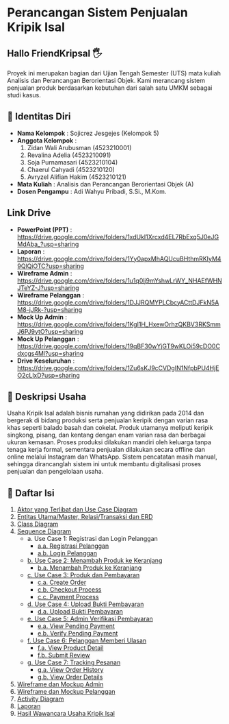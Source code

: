 # Perancangan Sistem Penjualan Kripik Isal 

## Hallo FriendKripsal 🖐
Proyek ini merupakan bagian dari Ujian Tengah Semester (UTS) mata kuliah Analisis dan Perancangan Berorientasi Objek. Kami merancang sistem penjualan produk berdasarkan kebutuhan dari salah satu UMKM sebagai studi kasus.

## 📃 Identitas Diri

- **Nama Kelompok**    : Sojicrez Jesgejes (Kelompok 5)
- **Anggota Kelompok** :
  1. Zidan Wali Arubusman (4523210001)
  2. Revalina Adelia (4523210091)
  3. Soja Purnamasari (4523210104)
  4. Chaerul Cahyadi (4523210120)
  5. Avryzel Alifian Hakim (4523210121)
- **Mata Kuliah**      : Analisis dan Perancangan Berorientasi Objek (A)
- **Dosen Pengampu**   : Adi Wahyu Pribadi, S.Si., M.Kom.

## Link Drive

- **PowerPoint (PPT)**    : https://drive.google.com/drive/folders/1xdUkI1Xrcxd4EL7RbExq5J0eJGMdAba_?usp=sharing
- **Laporan**             : https://drive.google.com/drive/folders/1Yy0apxMhAQUcuBHthmRKIyM49QlQiOTC?usp=sharing
- **Wireframe Admin**     : https://drive.google.com/drive/folders/1u1q0lj9mYshwLrWY_NHAEfWHNJTeYZ-J?usp=sharing
- **Wireframe Pelanggan** : https://drive.google.com/drive/folders/1DJJRQMYPLCbcyACttDJFkN5AM8-jJRk-?usp=sharing
- **Mock Up Admin**       : https://drive.google.com/drive/folders/1KgI1H_HxewOrhzQKBV3RKSmmJ6PJ9ytO?usp=sharing
- **Mock Up Pelanggan**   : https://drive.google.com/drive/folders/19qBF30wYjGT9wKLOi59cDO0Cdxcgs4Ml?usp=sharing
- **Drive Keseluruhan**   : https://drive.google.com/drive/folders/1Zu6sKJ9cCVDgIN1NfpbPU4HjEO2cLlxD?usp=sharing
  
## 📄 Deskripsi Usaha

Usaha Kripik Isal adalah bisnis rumahan yang didirikan pada 2014 dan bergerak di bidang produksi serta penjualan keripik dengan varian rasa khas seperti balado basah dan cokelat. Produk utamanya meliputi keripik singkong, pisang, dan kentang dengan enam varian rasa dan berbagai ukuran kemasan. Proses produksi dilakukan mandiri oleh keluarga tanpa tenaga kerja formal, sementara penjualan dilakukan secara offline dan online melalui Instagram dan WhatsApp. Sistem pencatatan masih manual, sehingga dirancanglah sistem ini untuk membantu digitalisasi proses penjualan dan pengelolaan usaha.

## 📄 Daftar Isi

1. [Aktor yang Terlibat dan Use Case Diagram](https://github.com/xnoname2003/sojicrez-jesgejes/blob/revalina/Use%20Case.md)
2. [Entitas Utama/Master, Relasi/Transaksi dan ERD](https://github.com/xnoname2003/sojicrez-jesgejes/blob/chaerul/ERD.md)
3. [Class Diagram](https://github.com/xnoname2003/sojicrez-jesgejes/blob/Zidan-Wali/classdiagram.jpg)
4. [Sequence Diagram](https://github.com/xnoname2003/sojicrez-jesgejes/blob/revalina/Sequence%20Diagram.md)  
    - a. Use Case 1: Registrasi dan Login Pelanggan
        - [a.a. Registrasi Pelanggan](https://github.com/xnoname2003/sojicrez-jesgejes/blob/main/Sequence/Use%20Case%201%20-%20Registrasi%20dan%20Login%20Pelanggan/registrasi.md)  
        - [a.b. Login Pelanggan](https://github.com/xnoname2003/sojicrez-jesgejes/blob/main/Sequence/Use%20Case%201%20-%20Registrasi%20dan%20Login%20Pelanggan/login.md)  
    - [b. Use Case 2: Menambah Produk ke Keranjang](https://github.com/xnoname2003/sojicrez-jesgejes/blob/main/Sequence/Use%20Case%202%20-%20Menambah%20Produk%20Ke%20Keranjang)  
        - [b.a. Menambah Produk ke Keranjang](https://github.com/xnoname2003/sojicrez-jesgejes/blob/main/Sequence/Use%20Case%202%20-%20Menambah%20Produk%20Ke%20Keranjang/menambah.md)  
    - [c. Use Case 3: Produk dan Pembayaran](https://github.com/xnoname2003/sojicrez-jesgejes/blob/main/Sequence/Use%20Case%203%20-%20Produk%20Dan%20Pembayaran)  
        - [c.a. Create Order](https://github.com/xnoname2003/sojicrez-jesgejes/blob/main/Sequence/Use%20Case%203%20-%20Produk%20Dan%20Pembayaran/create-order.md)  
        - [c.b. Checkout Process](https://github.com/xnoname2003/sojicrez-jesgejes/blob/main/Sequence/Use%20Case%203%20-%20Produk%20Dan%20Pembayaran/checkout.md)  
        - [c.c. Payment Process](https://github.com/xnoname2003/sojicrez-jesgejes/blob/main/Sequence/Use%20Case%203%20-%20Produk%20Dan%20Pembayaran/payment.md)  
    - [d. Use Case 4: Upload Bukti Pembayaran](https://github.com/xnoname2003/sojicrez-jesgejes/blob/main/Sequence/Use%20Case%204%20-%20Upload%20Bukti%20Pembayaran)  
        - [d.a. Upload Bukti Pembayaran](https://github.com/xnoname2003/sojicrez-jesgejes/blob/main/Sequence/Use%20Case%204%20-%20Upload%20Bukti%20Pembayaran/upload.md)  
    - [e. Use Case 5: Admin Verifikasi Pembayaran](https://github.com/xnoname2003/sojicrez-jesgejes/blob/main/Sequence/Use%20Case%205%20-%20Admin%20Verifikasi%20Pembayaran)  
        - [e.a. View Pending Payment](https://github.com/xnoname2003/sojicrez-jesgejes/blob/main/Sequence/Use%20Case%205%20-%20Admin%20Verifikasi%20Pembayaran/view.md)  
        - [e.b. Verify Pending Payment](https://github.com/xnoname2003/sojicrez-jesgejes/blob/main/Sequence/Use%20Case%205%20-%20Admin%20Verifikasi%20Pembayaran/verify.md)  
    - [f. Use Case 6: Pelanggan Memberi Ulasan](https://github.com/xnoname2003/sojicrez-jesgejes/blob/main/Sequence/Use%20Case%206%20-%20Pelanggan%20Memberi%20Ulasan)  
        - [f.a. View Product Detail](https://github.com/xnoname2003/sojicrez-jesgejes/blob/main/Sequence/Use%20Case%206%20-%20Pelanggan%20Memberi%20Ulasan/view.md)  
        - [f.b. Submit Review](https://github.com/xnoname2003/sojicrez-jesgejes/blob/main/Sequence/Use%20Case%206%20-%20Pelanggan%20Memberi%20Ulasan/review.md)  
    - [g. Use Case 7: Tracking Pesanan](https://github.com/xnoname2003/sojicrez-jesgejes/blob/main/Sequence/Use%20Case%207%20-%20Tracking%20Pesanan)  
        - [g.a. View Order History](https://github.com/xnoname2003/sojicrez-jesgejes/blob/main/Sequence/Use%20Case%207%20-%20Tracking%20Pesanan/history.md)  
        - [g.b. View Order Details](https://github.com/xnoname2003/sojicrez-jesgejes/blob/main/Sequence/Use%20Case%207%20-%20Tracking%20Pesanan/detail.md)  
5. [Wireframe dan Mockup Admin](https://github.com/xnoname2003/sojicrez-jesgejes/tree/avryzel)
6. [Wireframe dan Mockup Pelanggan](https://github.com/xnoname2003/sojicrez-jesgejes/tree/soja)
7. [Activity Diagram](https://github.com/xnoname2003/sojicrez-jesgejes/blob/chaerul/Activity-Diagram.md)
8. [Laporan](https://github.com/xnoname2003/sojicrez-jesgejes/blob/main/Revisi_UTS_KripikIsal_APBO_A_Kelompok_SojicrezJesgejes_15Mei2025.pdf)
9. [Hasil Wawancara Usaha Kripik Isal](https://github.com/xnoname2003/sojicrez-jesgejes/blob/main/wawancara.md)
